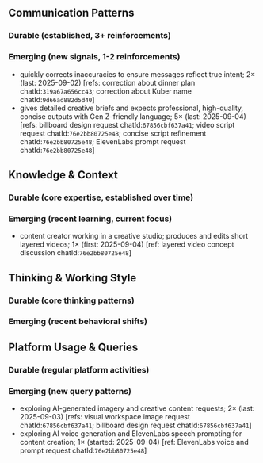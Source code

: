 ## Communication Patterns
### Durable (established, 3+ reinforcements)

### Emerging (new signals, 1-2 reinforcements)
- quickly corrects inaccuracies to ensure messages reflect true intent; 2× (last: 2025-09-02) [refs: correction about dinner plan chatId:`319a67a656cc43`; correction about Kuber name chatId:`9d66ad882d5d40`]
- gives detailed creative briefs and expects professional, high-quality, concise outputs with Gen Z–friendly language; 5× (last: 2025-09-04) [refs: billboard design request chatId:`67856cbf637a41`; video script request chatId:`76e2bb80725e48`; concise script refinement chatId:`76e2bb80725e48`; ElevenLabs prompt request chatId:`76e2bb80725e48`]

## Knowledge & Context
### Durable (core expertise, established over time)

### Emerging (recent learning, current focus)
- content creator working in a creative studio; produces and edits short layered videos; 1× (first: 2025-09-04) [ref: layered video concept discussion chatId:`76e2bb80725e48`]

## Thinking & Working Style
### Durable (core thinking patterns)

### Emerging (recent behavioral shifts)

## Platform Usage & Queries
### Durable (regular platform activities)

### Emerging (new query patterns)
- exploring AI-generated imagery and creative content requests; 2× (last: 2025-09-03) [refs: visual workspace image request chatId:`67856cbf637a41`; billboard design request chatId:`67856cbf637a41`]
- exploring AI voice generation and ElevenLabs speech prompting for content creation; 1× (started: 2025-09-04) [ref: ElevenLabs voice and prompt request chatId:`76e2bb80725e48`]